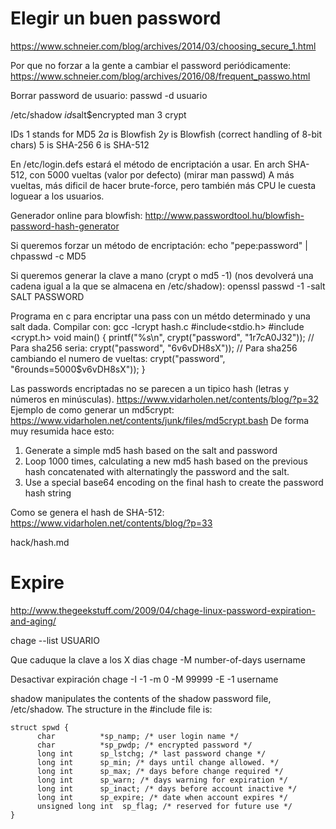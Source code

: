 # Elegir un buen password
https://www.schneier.com/blog/archives/2014/03/choosing_secure_1.html

Por que no forzar a la gente a cambiar el password periódicamente:
https://www.schneier.com/blog/archives/2016/08/frequent_passwo.html




Borrar password de usuario:
passwd -d usuario

/etc/shadow
$id$salt$encrypted
man 3 crypt

IDs
$1$ stands for MD5
$2a$ is Blowfish
$2y$ is Blowfish (correct handling of 8-bit chars)
$5$ is SHA-256
$6$ is SHA-512

En /etc/login.defs estará el método de encriptación a usar.
En arch SHA-512, con 5000 vueltas (valor por defecto) (mirar man passwd)
A más vueltas, más dificil de hacer brute-force, pero también más CPU le cuesta loguear a los usuarios.

Generador online para blowfish: http://www.passwordtool.hu/blowfish-password-hash-generator

Si queremos forzar un método de encriptación:
echo "pepe:password" | chpasswd -c MD5

Si queremos generar la clave a mano (crypt o md5 -1) (nos devolverá una cadena igual a la que se almacena en /etc/shadow):
openssl passwd -1 -salt SALT PASSWORD

Programa en c para encriptar una pass con un métdo determinado y una salt dada. Compilar con: gcc -lcrypt hash.c
#include<stdio.h>
#include <crypt.h>
void main() {
 printf("%s\n", crypt("password", "$1$r7cA0J32"));
 // Para sha256 seria: crypt("password", "$6$v6vDH8sX"));
 // Para sha256 cambiando el numero de vueltas: crypt("password", "$6$rounds=5000$v6vDH8sX"));
}

Las passwords encriptadas no se parecen a un tipico hash (letras y números en minúsculas).
https://www.vidarholen.net/contents/blog/?p=32
Ejemplo de como generar un md5crypt: https://www.vidarholen.net/contents/junk/files/md5crypt.bash
De forma muy resumida hace esto:
1. Generate a simple md5 hash based on the salt and password
2. Loop 1000 times, calculating a new md5 hash based on the previous hash concatenated with alternatingly the password and the salt.
3. Use a special base64 encoding on the final hash to create the password hash string

Como se genera el hash de SHA-512: https://www.vidarholen.net/contents/blog/?p=33

hack/hash.md


# Expire
http://www.thegeekstuff.com/2009/04/chage-linux-password-expiration-and-aging/

chage --list USUARIO


Que caduque la clave a los X dias
chage -M number-of-days username

Desactivar expiración
chage -I -1 -m 0 -M 99999 -E -1 username


shadow manipulates the contents of the shadow password file, /etc/shadow. The structure in the #include file is:

    struct spwd {
          char          *sp_namp; /* user login name */
          char          *sp_pwdp; /* encrypted password */
          long int      sp_lstchg; /* last password change */
          long int      sp_min; /* days until change allowed. */
          long int      sp_max; /* days before change required */
          long int      sp_warn; /* days warning for expiration */
          long int      sp_inact; /* days before account inactive */
          long int      sp_expire; /* date when account expires */
          unsigned long int  sp_flag; /* reserved for future use */
    }

